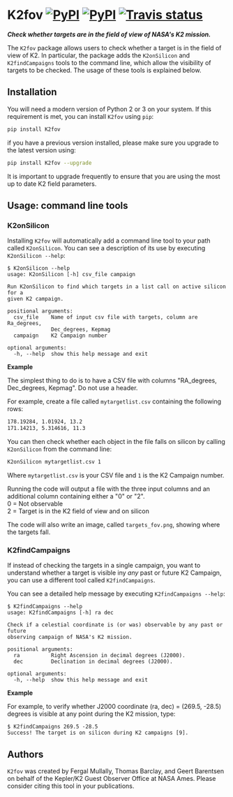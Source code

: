 # K2fov [![PyPI](http://img.shields.io/pypi/v/K2fov.svg)](https://pypi.python.org/pypi/K2fov/)  [![PyPI](http://img.shields.io/pypi/dm/K2fov.svg)](https://pypi.python.org/pypi/K2fov/) [![Travis status](https://travis-ci.org/KeplerGO/K2fov.svg)](https://travis-ci.org/KeplerGO/K2fov)
***Check whether targets are in the field of view of NASA's K2 mission.***

The `K2fov` package allows users to check whether a target
is in the field of view of K2. 
In particular, the package adds the `K2onSilicon` and `K2findCampaigns`
tools to the command line, which allow the visibility of targets
to be checked. The usage of these tools is explained below.

## Installation

You will need a modern version of Python 2 or 3 on your system.
If this requirement is met, you can install `K2fov` using `pip`:
```bash
pip install K2fov
```
if you have a previous version installed, please make sure you upgrade to the
latest version using:
```bash
pip install K2fov --upgrade
```
It is important to upgrade frequently to ensure that you are using the most
up to date K2 field parameters.

## Usage: command line tools

### K2onSilicon

Installing `K2fov` will automatically add a command line tool 
to your path called `K2onSilicon`.
You can see a description of its use by executing `K2onSilicon --help`:
```
$ K2onSilicon --help
usage: K2onSilicon [-h] csv_file campaign

Run K2onSilicon to find which targets in a list call on active silicon for a
given K2 campaign.

positional arguments:
  csv_file    Name of input csv file with targets, column are Ra_degrees,
              Dec_degrees, Kepmag
  campaign    K2 Campaign number

optional arguments:
  -h, --help  show this help message and exit
```

**Example**

The simplest thing to do is to have a CSV file with columns
"RA_degrees, Dec_degrees, Kepmag".
Do not use a header.

For example, create a file called `mytargetlist.csv` containing
the following rows:
```bash
178.19284, 1.01924, 13.2
171.14213, 5.314616, 11.3
```

You can then check whether each object in the file falls on silicon
by calling `K2onSilicon` from the command line:
```bash
K2onSilicon mytargetlist.csv 1
```
Where `mytargetlist.csv` is your CSV file and `1` is the K2 Campaign number.

Running the code will output a file with the three input columns and an additional column containing either a "0" or "2".<br>
0 = Not observable<br>
2 = Target is in the K2 field of view and on silicon<br>

The code will also write an image, called `targets_fov.png`, showing where the targets fall.


### K2findCampaigns

If instead of checking the targets in a single campaign,
you want to understand whether a target is visible iny *any* past or
future K2 Campaign, you can use a different tool called `K2findCampaigns`.

You can see a detailed help message by executing `K2findCampaigns --help`:
```
$ K2findCampaigns --help
usage: K2findCampaigns [-h] ra dec

Check if a celestial coordinate is (or was) observable by any past or future
observing campaign of NASA's K2 mission.

positional arguments:
  ra          Right Ascension in decimal degrees (J2000).
  dec         Declination in decimal degrees (J2000).

optional arguments:
  -h, --help  show this help message and exit
  ```

**Example**

For example, to verify whether J2000 coordinate
(ra, dec) = (269.5, -28.5) degrees is visible at any point
during the K2 mission, type:
```
$ K2findCampaigns 269.5 -28.5
Success! The target is on silicon during K2 campaigns [9].
```

## Authors
`K2fov` was created by Fergal Mullally, Thomas Barclay, and Geert Barentsen
on behalf of the Kepler/K2 Guest Observer Office at NASA Ames.
Please consider citing this tool in your publications.

